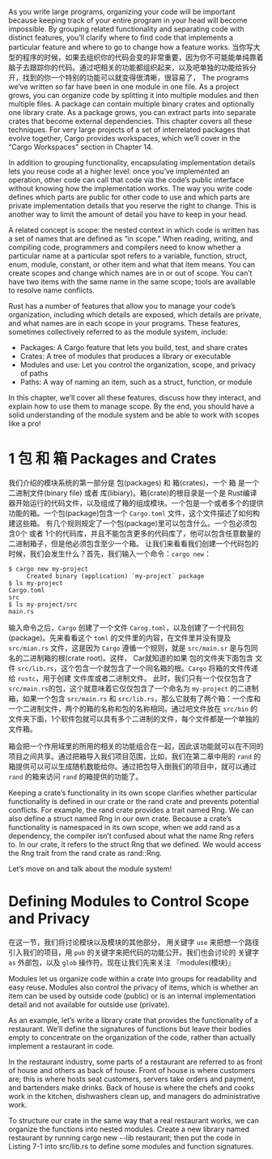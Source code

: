 As you write large programs, organizing your code will be important because keeping track of your entire program in your head will become impossible. By grouping related functionality and separating code with distinct features, you’ll clarify where to find code that implements a particular feature and where to go to change how a feature works.
当你写大型的程序的时候，如果去组织你的代码会变的非常重要，因为你不可能能单纯靠着脑子去跟踪你的代码。通过吧相关的功能都组织起来，以及吧单独的功能给拆分开，找到的你一个特别的功能可以就变得很清晰，很容易了，
The programs we’ve written so far have been in one module in one file. As a project grows, you can organize code by splitting it into multiple modules and then multiple files. A package can contain multiple binary crates and optionally one library crate. As a package grows, you can extract parts into separate crates that become external dependencies. This chapter covers all these techniques. For very large projects of a set of interrelated packages that evolve together, Cargo provides workspaces, which we’ll cover in the “Cargo Workspaces” section in Chapter 14.

In addition to grouping functionality, encapsulating implementation details lets you reuse code at a higher level: once you’ve implemented an operation, other code can call that code via the code’s public interface without knowing how the implementation works. The way you write code defines which parts are public for other code to use and which parts are private implementation details that you reserve the right to change. This is another way to limit the amount of detail you have to keep in your head.

A related concept is scope: the nested context in which code is written has a set of names that are defined as “in scope.” When reading, writing, and compiling code, programmers and compilers need to know whether a particular name at a particular spot refers to a variable, function, struct, enum, module, constant, or other item and what that item means. You can create scopes and change which names are in or out of scope. You can’t have two items with the same name in the same scope; tools are available to resolve name conflicts.

Rust has a number of features that allow you to manage your code’s organization, including which details are exposed, which details are private, and what names are in each scope in your programs. These features, sometimes collectively referred to as the module system, include:
- Packages: A Cargo feature that lets you build, test, and share crates
- Crates: A tree of modules that produces a library or executable
- Modules and use: Let you control the organization, scope, and privacy of paths
- Paths: A way of naming an item, such as a struct, function, or module

In this chapter, we’ll cover all these features, discuss how they interact, and explain how to use them to manage scope. By the end, you should have a solid understanding of the module system and be able to work with scopes like a pro!


# 1 包 和 箱 Packages and Crates
我们介绍的模块系统的第一部分是 包(packages) 和 箱(crates)，一个 箱 是一个 二进制文件(binary file) 或者 库(libiary)。箱(crate)的根目录是一个是 Rust编译器开始运行的代码文件，以及组成了箱的组成模块。一个包是一个或者多个的提供功能的箱。一个包(package)包含一个 `Cargo.toml` 文件，这个文件描述了如何构建这些箱。
有几个规则规定了一个包(package)里可以包含什么。一个包必须包含0个 或者 1个的代码库，并且不能包含更多的代码库了，他可以包含任意数量的二进制箱子，但是他必须包含至少一个箱。
让我们来看看我们创建一个代码包的时候，我们会发生什么？首先，我们输入一个命令：`cargo new`：
```shell
$ cargo new my-project
     Created binary (application) `my-project` package
$ ls my-project
Cargo.toml
src
$ ls my-project/src
main.rs
```
输入命令之后，`Cargo` 创建了一个文件 `Carog.toml`，以及创建了一个代码包(package)。先来看看这个 `toml` 的文件里的内容，在文件里并没有提及 `src/mian.rs` 文件，这是因为 `Cargo` 遵循一个规则，就是 `src/main.sr` 是与包同名的二进制箱的根(crate root)。这样， Car就知道的如果 包的文件夹下面包含 文件 `src/lib.rs`，这个包含一个就包含了一个同名箱的根。`Cargo` 将箱的文件传递给 `rustc`，用于创建 文件库或者二进制文件。
此时，我们只有一个仅仅包含了 `src/main.rs`的包，这个就意味着它仅仅包含了一个命名为 `my-project` 的二进制箱，如果一个包含 `src/main.rs` 和 `src/lib.rs`，那么它就有了两个箱：一个库和一个二进制文件，两个的箱的名称和包的名称相同。通过吧文件放在 `src/bin` 的文件夹下面，1个软件包就可以具有多个二进制的文件，每个文件都是一个单独的文件箱。

箱会把一个作用域里的所用的相关的功能组合在一起，因此该功能就可以在不同的项目之间共享。通过把箱导入我们项目范围，比如，我们在第二章中用的 `rand` 的箱提供可以可以生成随机数能给你。通过把包导入倒我们的项目中，就可以通过 `rand` 的箱来访问 `rand` 的箱提供的功能了。

Keeping a crate’s functionality in its own scope clarifies whether particular functionality is defined in our crate or the rand crate and prevents potential conflicts. For example, the rand crate provides a trait named Rng. We can also define a struct named Rng in our own crate. Because a crate’s functionality is namespaced in its own scope, when we add rand as a dependency, the compiler isn’t confused about what the name Rng refers to. In our crate, it refers to the struct Rng that we defined. We would access the Rng trait from the rand crate as rand::Rng.

Let’s move on and talk about the module system!

# Defining Modules to Control Scope and Privacy
在这一节，我们将讨论模块以及模块的其他部分， 用关键字 `use` 来把想一个路径引入我们的项目，用 `pub` 的关键字来把代码的功能公开。我们也会讨论的 关键字 `as` 外部包，以及 `glob` 操作符。现在让我们先来关注 『modules(模块)』

Modules let us organize code within a crate into groups for readability and easy reuse. Modules also control the privacy of items, which is whether an item can be used by outside code (public) or is an internal implementation detail and not available for outside use (private).

As an example, let’s write a library crate that provides the functionality of a restaurant. We’ll define the signatures of functions but leave their bodies empty to concentrate on the organization of the code, rather than actually implement a restaurant in code.

In the restaurant industry, some parts of a restaurant are referred to as front of house and others as back of house. Front of house is where customers are; this is where hosts seat customers, servers take orders and payment, and bartenders make drinks. Back of house is where the chefs and cooks work in the kitchen, dishwashers clean up, and managers do administrative work.

To structure our crate in the same way that a real restaurant works, we can organize the functions into nested modules. Create a new library named restaurant by running cargo new --lib restaurant; then put the code in Listing 7-1 into src/lib.rs to define some modules and function signatures.